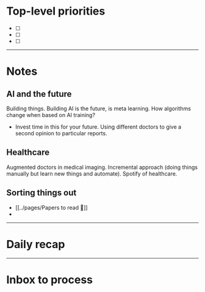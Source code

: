 # Top-level priorities
- [ ] 
- [ ] 
- [ ] 


---
# Notes

## AI and the future
Building things. Building AI is the future, is meta learning. How algorithms change when based on AI training? 
- Invest time in this for your future. 
Using different doctors to give a second opinion to particular reports. 

## Healthcare
Augmented doctors in medical imaging. 
Incremental approach (doing things manually but learn new things and automate).
Spotify of healthcare.

## Sorting things out
- [[../pages/Papers to read 🧬]]
- 





--- 
# Daily recap





--- 
# Inbox to process


